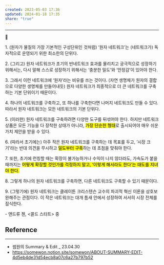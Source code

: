 ```yaml
---
created: 2023-05-03 17:36
updated: 2024-01-18 17:35
share: "true"
---
```


---
💭 

1\. (원자가 물질의 가장 기본적인 구성단위인 것처럼) ‘원자 네트워크’는 (네트워크가) 독자적으로 운영되기 위한 최소한의 단위다.

2\. (그리고) 원자 네트워크가 초기의 반네트워크 효과를 물리치고 궁극적으로 성장하기 위해서는, 다시 말해 스스로 성장하기 위해서는 ‘충분한 밀도’와 ‘안정감’이 있어야 한다.

3\. 그래서 이런 네트워크에 ‘원자’라는 비유를 쓰는 것이다. (자연 생명체가 원자의 결합으로 다양한 생명체를 만들어내듯) 원자 네트워크가 최종적으로 더 큰 네트워크를 구축하는 기본 단위이기 때문이다.

4\. 하나의 네트워크를 구축하고, 또 하나를 구축한다면 나머지 네트워크도 만들 수 있다. 따라서 원자 네트워크는 모든 네트워크의 기본 단위다.

5\. (이러한) 원자 네트워크를 구축하려면 다양한 도구를 뒤섞어야 한다. 하지만 네트워크 상품은 모든 기능을 다 장착한 상태가 아니라, <mark class="hltr-red">가장 단순한 형태</mark>로 출시되어야 매우 쉬운 가치 제안을 받을 수 있다.

6\. (따라서 초기에는) 아주 작은 원자 네트워크를 구축하는 데 목표를 두고, ‘시장 크기’라는 반대 의견을 무시하고 <mark class="hltr-red">밀도부터 구축</mark>하는 데 초점을 맞춰야 한다.

7\. 또한, 초기에 런칭할 때는 확장이 불가능하거나 수익이 나지 않더라도, 가속도가 붙을 때까지는 <mark class="hltr-red">어떻게 확장할 것인가를 걱정하지 말고, ‘이렇게 해서라도 한다’는 태도를 지녀야 한다.</mark>

8\. 그렇게 하나의 원자 네트워크를 구축하면, 다른 네트워크도 구축할 수 있기 때문이다.

9\. (그렇기에) 원자 네트워크는 클레이튼 크리스텐슨 교수의 파괴적 혁신 이론을 상호보완해주는 관점이다. 이 작은 네트워크는 대개 틈새 안에서 성장하여 서서히 시장 전체를 잠식한다.

\- 앤드류 첸, <콜드 스타트> 중



## Reference
---
- 썸원의 Summary & Edit _ 23.04.30
- https://somewon.notion.site/somewon/ABOUT-SUMMARY-EDIT-4d5eb4de31d54ecb8a07c6a27b797b52
